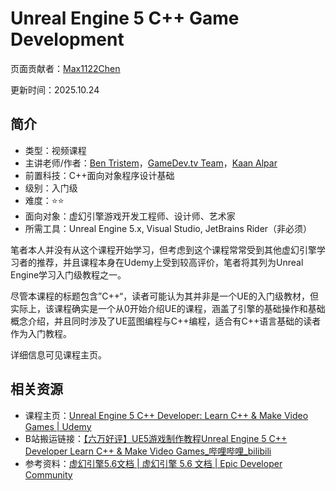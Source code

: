 # Unreal Engine 5 C++ Game Development

页面贡献者：[Max1122Chen](https://github.com/Max1122Chen)

更新时间：2025.10.24

## 简介

- 类型：视频课程
- 主讲老师/作者：[Ben Tristem](https://www.udemy.com/user/bentristem/)，[GameDev.tv Team](https://www.udemy.com/user/gamedevtv/)，[Kaan Alpar](https://www.udemy.com/user/kaan-alpar-22/)
- 前置科技：C++面向对象程序设计基础
- 级别：入门级
- 难度：⭐⭐ 
- 面向对象：虚幻引擎游戏开发工程师、设计师、艺术家
- 所需工具：Unreal Engine 5.x, Visual Studio, JetBrains Rider（非必须）

笔者本人并没有从这个课程开始学习，但考虑到这个课程常常受到其他虚幻引擎学习者的推荐，并且课程本身在Udemy上受到较高评价，笔者将其列为Unreal Engine学习入门级教程之一。

尽管本课程的标题包含”C++“，读者可能认为其并非是一个UE的入门级教材，但实际上，该课程确实是一个从0开始介绍UE的课程，涵盖了引擎的基础操作和基础概念介绍，并且同时涉及了UE蓝图编程与C++编程，适合有C++语言基础的读者作为入门教程。

详细信息可见课程主页。

## 相关资源

- 课程主页：[Unreal Engine 5 C++ Developer: Learn C++ & Make Video Games | Udemy](https://www.udemy.com/course/unrealcourse/?couponCode=MT251022G1)
- B站搬运链接：[【六万好评】UE5游戏制作教程Unreal Engine 5 C++ Developer Learn C++ & Make Video Games_哔哩哔哩_bilibili](https://www.bilibili.com/video/BV1Su411T7zR/?spm_id_from=333.1387.favlist.content.click&vd_source=25800c8dd353f669fe131bd34020970c)
- 参考资料：[虚幻引擎5.6文档 | 虚幻引擎 5.6 文档 | Epic Developer Community](https://dev.epicgames.com/documentation/zh-cn/unreal-engine/unreal-engine-5-6-documentation)

